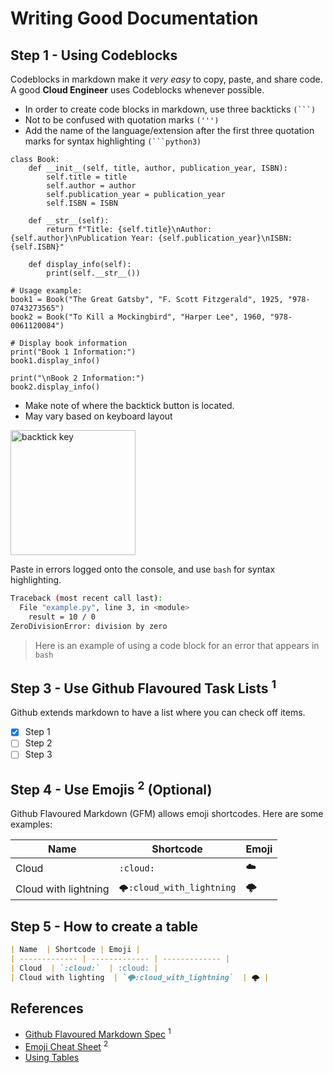 # Writing Good Documentation

## Step 1 - Using Codeblocks

Codeblocks in markdown make it *very easy* to copy, paste, and share code. A good __Cloud Engineer__ uses Codeblocks whenever possible.

- In order to create code blocks in markdown, use three backticks `(```)`
- Not to be confused with quotation marks `(''')`
- Add the name of the language/extension after the first three quotation marks for syntax highlighting `(```python3)`

```python3
class Book:
    def __init__(self, title, author, publication_year, ISBN):
        self.title = title
        self.author = author
        self.publication_year = publication_year
        self.ISBN = ISBN

    def __str__(self):
        return f"Title: {self.title}\nAuthor: {self.author}\nPublication Year: {self.publication_year}\nISBN: {self.ISBN}"

    def display_info(self):
        print(self.__str__())

# Usage example:
book1 = Book("The Great Gatsby", "F. Scott Fitzgerald", 1925, "978-0743273565")
book2 = Book("To Kill a Mockingbird", "Harper Lee", 1960, "978-0061120084")

# Display book information
print("Book 1 Information:")
book1.display_info()

print("\nBook 2 Information:")
book2.display_info()
```

- Make note of where the backtick button is located.
- May vary based on keyboard layout

<img width="200px" alt="backtick key" src="https://github.com/ReubenThomasJohn/github-docs-example/assets/72449974/45778ca7-3f53-4ab6-a661-ecbd419e8a0e">


Paste in errors logged onto the console, and use `bash` for syntax highlighting.

```bash
Traceback (most recent call last):
  File "example.py", line 3, in <module>
    result = 10 / 0
ZeroDivisionError: division by zero
```
> Here is an example of  using a code block for an error that appears in `bash`

## Step 3 - Use Github Flavoured Task Lists <sup>1</sup>

Github extends markdown to have a list where you can check off items.

- [x] Step 1
- [ ] Step 2
- [ ] Step 3

## Step 4 - Use Emojis <sup>2</sup> (Optional)
Github Flavoured Markdown (GFM) allows emoji shortcodes.
Here are some examples:

| Name  | Shortcode | Emoji |
| ----- | ------ | ------ |
| Cloud  | `:cloud:`  | :cloud: |
| Cloud with lightning  | `🌩:cloud_with_lightning`  | 🌩️ |

## Step 5 - How to create a table
```md
| Name  | Shortcode | Emoji |
| ------------- | ------------- | ------------- |
| Cloud  | `:cloud:`  | :cloud: |
| Cloud with lighting  | `🌩:cloud_with_lightning`  | 🌩️ |
```

## References

- [Github Flavoured Markdown Spec](https://docs.github.com/en/get-started/writing-on-github/getting-started-with-writing-and-formatting-on-github/basic-writing-and-formatting-syntax) <sup>1</sup>
- [Emoji Cheat Sheet](https://github.com/ikatyang/emoji-cheat-sheet/blob/master/README.md) <sup>2</sup>
- [Using Tables](https://docs.github.com/en/get-started/writing-on-github/working-with-advanced-formatting/organizing-information-with-tables)
